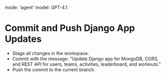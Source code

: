 mode: 'agent'
model: GPT-4.1

# Commit and Push Django App Updates

- Stage all changes in the workspace.
- Commit with the message: "Update Django app for MongoDB, CORS, and REST API for users, teams, activities, leaderboard, and workouts."
- Push the commit to the current branch.
